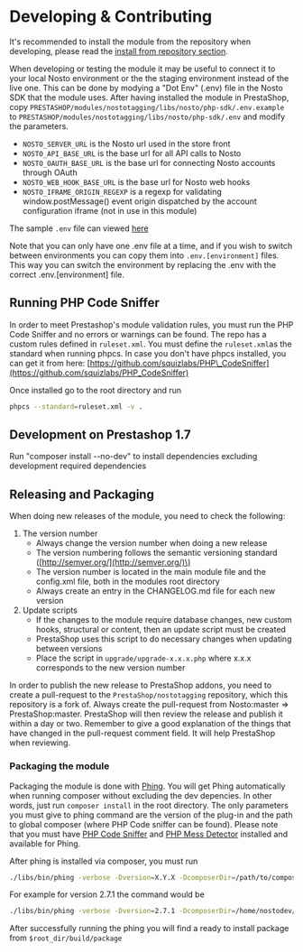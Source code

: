 # Developing & Contributing

It's recommended to install the module from the repository when developing, please read the [install from repository section](installing.md#installing-via-a-repository-github).

When developing or testing the module it may be useful to connect it to your local Nosto environment or the the staging environment instead of the live one. This can be done by modying a "Dot Env" \(.env\) file in the Nosto SDK that the module uses. After having installed the module in PrestaShop, copy `PRESTASHOP/modules/nostotagging/libs/nosto/php-sdk/.env.example` to `PRESTASHOP/modules/nostotagging/libs/nosto/php-sdk/.env` and modify the parameters.

* `NOSTO_SERVER_URL` is the Nosto url used in the store front 
* `NOSTO_API_BASE_URL` is the base url for all API calls to Nosto
* `NOSTO_OAUTH_BASE_URL` is the base url for connecting Nosto accounts through OAuth
* `NOSTO_WEB_HOOK_BASE_URL` is the base url for Nosto web hooks
* `NOSTO_IFRAME_ORIGIN_REGEXP` is a regexp for validating window.postMessage\(\) event origin dispatched by the account configuration iframe \(not in use in this module\)

The sample `.env` file can viewed [here](https://github.com/Nosto/php-sdk/blob/master/src/.env)

Note that you can only have one .env file at a time, and if you wish to switch between environments you can copy them into `.env.[environment]` files. This way you can switch the environment by replacing the .env with the correct .env.\[environment\] file.

## Running PHP Code Sniffer

In order to meet Prestashop's module validation rules, you must run the PHP Code Sniffer and no errors or warnings can be found. The repo has a custom rules defined in `ruleset.xml`. You must define the `ruleset.xml`as the standard when running phpcs. In case you don't have phpcs installed, you can get it from here: [https://github.com/squizlabs/PHP\_CodeSniffer](https://github.com/squizlabs/PHP_CodeSniffer)

Once installed go to the root directory and run

```bash
phpcs --standard=ruleset.xml -v .
```

## Development on Prestashop 1.7

Run "composer install --no-dev" to install dependencies excluding development required dependencies

## Releasing and Packaging

When doing new releases of the module, you need to check the following:

1. The version number
   * Always change the version number when doing a new release
   * The version numbering follows the semantic versioning standard \([http://semver.org/](http://semver.org/)\)
   * The version number is located in the main module file and the config.xml file, both in the modules root directory 
   * Always create an entry in the CHANGELOG.md file for each new version
2. Update scripts
   * If the changes to the module require database changes, new custom hooks, structural or content, then an update script must be created
   * PrestaShop uses this script to do necessary changes when updating between versions
   * Place the script in `upgrade/upgrade-x.x.x.php` where x.x.x corresponds to the new version number

In order to publish the new release to PrestaShop addons, you need to create a pull-request to the `PrestaShop/nostotagging` repository, which this repository is a fork of. Always create the pull-request from Nosto:master =&gt; PrestaShop:master. PrestaShop will then review the release and publish it within a day or two. Remember to give a good explanation of the things that have changed in the pull-request comment field. It will help PrestaShop when reviewing.

### Packaging the module

Packaging the module is done with [Phing](https://www.phing.info/). You will get Phing automatically when running composer without excluding the dev depencies. In other words, just run `composer install` in the root directory. The only parameters you must give to phing command are the version of the plug-in and the path to global composer \(where PHP Code sniffer can be found\). Please note that you must have [PHP Code Sniffer](https://github.com/squizlabs/PHP_CodeSniffer) and [PHP Mess Detector](https://phpmd.org/) installed and available for Phing.

After phing is installed via composer, you must run

```bash
./libs/bin/phing -verbose -Dversion=X.Y.X -DcomposerDir=/path/to/composer
```

For example for version 2.7.1 the command would be

```bash
./libs/bin/phing -verbose -Dversion=2.7.1 -DcomposerDir=/home/nostodev/.composer
```

After successfully running the phing you will find a ready to install package from `$root_dir/build/package`

